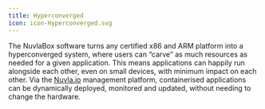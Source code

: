 ```yaml
---
title: Hyperconverged
icon: icon-Hyperconverged.svg
---
```


The NuvlaBox software turns any certified x86 and ARM platform into a hyperconverged system, where users can “carve” as much resources as needed for a given application. This means applications can happily run alongside each other, even on small devices, with minimum impact on each other. Via the&nbsp;<a href="/nuvla/platform">Nuvla.io</a>&nbsp;management platform, containerised applications can be dynamically deployed, monitored and updated, without needing to change the hardware.
